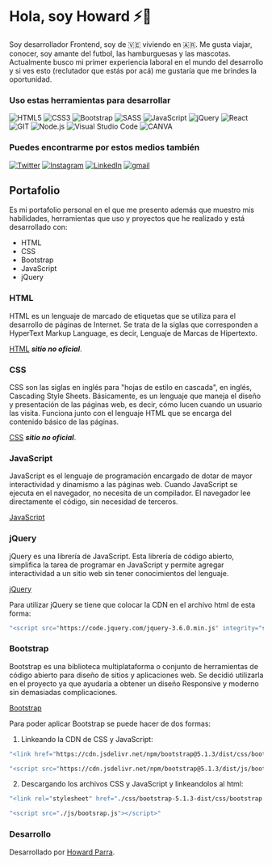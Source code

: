 #   Hola, soy Howard ⚡️👋

Soy desarrollador Frontend, soy de 🇻🇪	viviendo en 🇦🇷. Me gusta viajar, conocer, soy amante del futbol, las hamburguesas y las mascotas. Actualmente busco mi primer experiencia laboral en el mundo del desarrollo y si ves esto (reclutador que estás por acá) me gustaría que me brindes la oportunidad.

### Uso estas herramientas para desarrollar

<img alt="HTML5" src="https://img.shields.io/badge/html5%20-%23E34F26.svg?&style=for-the-badge&logo=html5&logoColor=white"/> <img alt="CSS3" src="https://img.shields.io/badge/css3%20-%231572B6.svg?&style=for-the-badge&logo=css3&logoColor=white"/> <img alt="Bootstrap" src="https://img.shields.io/badge/bootstrap-%23563D7C.svg?style=for-the-badge&logo=bootstrap&logoColor=white"/> <img alt="SASS" src="https://img.shields.io/badge/SASS%20-hotpink.svg?&style=for-the-badge&logo=SASS&logoColor=white"/>  <img alt="JavaScript" src="https://img.shields.io/badge/javascript%20-%23323330.svg?&style=for-the-badge&logo=javascript&logoColor=%23F7DF1E"/> <img alt="jQuery" src="https://img.shields.io/badge/jquery-%230769AD.svg?style=for-the-badge&logo=jquery&logoColor=white"/> <img alt="React" src="https://img.shields.io/badge/react%20-%2320232a.svg?&style=for-the-badge&logo=react&logoColor=%2361DAFB"/> <img alt="GIT" src="https://img.shields.io/badge/git-%23F05033.svg?style=for-the-badge&logo=git&logoColor=white"/> <img alt="Node.js" src="https://img.shields.io/badge/node.js-6DA55F?style=for-the-badge&logo=node.js&logoColor=white"/> <img alt="Visual Studio Code" src="https://img.shields.io/badge/Visual%20Studio%20Code-0078d7.svg?&style=for-the-badge&logo=visual-studio-code&logoColor=white"/> <img alt="CANVA" src="https://img.shields.io/badge/Canva-%2300C4CC.svg?style=for-the-badge&logo=Canva&logoColor=white"/>

### Puedes encontrarme por estos medios también

[<img alt="Twitter" src="https://img.shields.io/badge/howardev_%20-%231DA1F2.svg?&style=for-the-badge&logo=Twitter&logoColor=white"/>](https://twitter.com/howardev_) [<img alt="Instagram" src="https://img.shields.io/badge/hparra07-%23E4405F.svg?style=for-the-badge&logo=Instagram&logoColor=white"/>]()
[<img alt="LinkedIn" src="https://img.shields.io/badge/Howard Parra-%230077B5.svg?style=for-the-badge&logo=linkedin&logoColor=white"/>](https://www.linkedin.com/in/howard-parra-35293013b/)
[<img alt="gmail" src="https://img.shields.io/badge/howard.parra95@gmail.com-D14836?style=for-the-badge&logo=gmail&logoColor=white"/>](mailto:howard.parra95@gmail.com)

## Portafolio

Es mi portafolio personal en el que me presento además que muestro mis habilidades, herramientas que uso y proyectos que he realizado y está desarrollado con:

- HTML
- CSS
- Bootstrap
- JavaScript
- jQuery

### HTML
HTML es un lenguaje de marcado de etiquetas que se utiliza para el desarrollo de páginas de Internet. Se trata de la siglas que corresponden a HyperText Markup Language, es decir, Lenguaje de Marcas de Hipertexto.

[HTML](https://www.w3schools.com/html/) ***sitio no oficial***.

### CSS
CSS son las siglas en inglés para "hojas de estilo en cascada", en inglés, Cascading Style Sheets. Básicamente, es un lenguaje que maneja el diseño y presentación de las páginas web, es decir, cómo lucen cuando un usuario las visita. Funciona junto con el lenguaje HTML que se encarga del contenido básico de las páginas.

[CSS](https://www.w3schools.com/css/) ***sitio no oficial***.

### JavaScript
JavaScript es el lenguaje de programación encargado de dotar de mayor interactividad y dinamismo a las páginas web. Cuando JavaScript se ejecuta en el navegador, no necesita de un compilador. El navegador lee directamente el código, sin necesidad de terceros.

[JavaScript](https://www.ecma-international.org/publications-and-standards/standards/ecma-262/)

### jQuery
jQuery es una librería de JavaScript. Esta librería de código abierto, simplifica la tarea de programar en JavaScript y permite agregar interactividad a un sitio web sin tener conocimientos del lenguaje.

[jQuery](https://releases.jquery.com/)

Para utilizar jQuery se tiene que colocar la CDN en el archivo html de esta forma:

```sh
"<script src="https://code.jquery.com/jquery-3.6.0.min.js" integrity="sha256-/xUj+3OJU5yExlq6GSYGSHk7tPXikynS7ogEvDej/m4=" crossorigin="anonymous"></script>"
```
### Bootstrap
Bootstrap es una biblioteca multiplataforma o conjunto de herramientas de código abierto para diseño de sitios y aplicaciones web. Se decidió utilizarla en el proyecto ya que ayudaría a obtener un diseño Responsive y moderno sin demasiadas complicaciones.

[Bootstrap](https://getbootstrap.com/)

Para poder aplicar Bootstrap se puede hacer de dos formas:

1. Linkeando la CDN de CSS y JavaScript:

```sh
"<link href="https://cdn.jsdelivr.net/npm/bootstrap@5.1.3/dist/css/bootstrap.min.css" rel="stylesheet" integrity="sha384-1BmE4kWBq78iYhFldvKuhfTAU6auU8tT94WrHftjDbrCEXSU1oBoqyl2QvZ6jIW3" crossorigin="anonymous">"

"<script src="https://cdn.jsdelivr.net/npm/bootstrap@5.1.3/dist/js/bootstrap.bundle.min.js" integrity="sha384-ka7Sk0Gln4gmtz2MlQnikT1wXgYsOg+OMhuP+IlRH9sENBO0LRn5q+8nbTov4+1p" crossorigin="anonymous"></script>"
```
2. Descargando los archivos CSS y JavaScript y linkeandolos al html:

```sh
"<link rel="stylesheet" href="./css/bootstrap-5.1.3-dist/css/bootstrap.css">"

"<script src="./js/bootsrap.js"></script>"
```

### Desarrollo

Desarrollado por [Howard Parra](https://github.com/hparra07).
